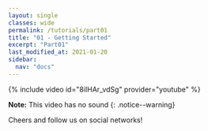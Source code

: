 ```yaml
---
layout: single
classes: wide
permalink: /tutorials/part01
title: "01 - Getting Started"
excerpt: "Part01"
last_modified_at: 2021-01-20
sidebar:
  nav: "docs"
---
```


{% include video id="8iIHAr_vdSg" provider="youtube" %}

**Note:** This video has no sound
{: .notice--warning}

Cheers and follow us on social networks!
